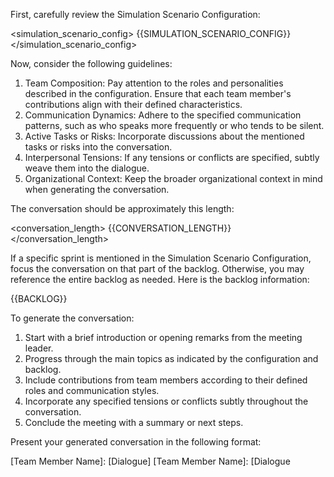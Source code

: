 First, carefully review the Simulation Scenario Configuration:

<simulation_scenario_config>
{{SIMULATION_SCENARIO_CONFIG}}
</simulation_scenario_config>

Now, consider the following guidelines:

1. Team Composition: Pay attention to the roles and personalities described in the configuration. Ensure that each team member's contributions align with their defined characteristics.
2. Communication Dynamics: Adhere to the specified communication patterns, such as who speaks more frequently or who tends to be silent.
3. Active Tasks or Risks: Incorporate discussions about the mentioned tasks or risks into the conversation.
4. Interpersonal Tensions: If any tensions or conflicts are specified, subtly weave them into the dialogue.
5. Organizational Context: Keep the broader organizational context in mind when generating the conversation.

The conversation should be approximately this length:

<conversation_length>
{{CONVERSATION_LENGTH}}
</conversation_length>

If a specific sprint is mentioned in the Simulation Scenario Configuration, focus the conversation on that part of the backlog. Otherwise, you may reference the entire backlog as needed. Here is the backlog information:

<backlog>
{{BACKLOG}}
</backlog>

To generate the conversation:

1. Start with a brief introduction or opening remarks from the meeting leader.
2. Progress through the main topics as indicated by the configuration and backlog.
3. Include contributions from team members according to their defined roles and communication styles.
4. Incorporate any specified tensions or conflicts subtly throughout the conversation.
5. Conclude the meeting with a summary or next steps.

Present your generated conversation in the following format:

<conversation>
[Team Member Name]: [Dialogue]
[Team Member Name]: [Dialogue